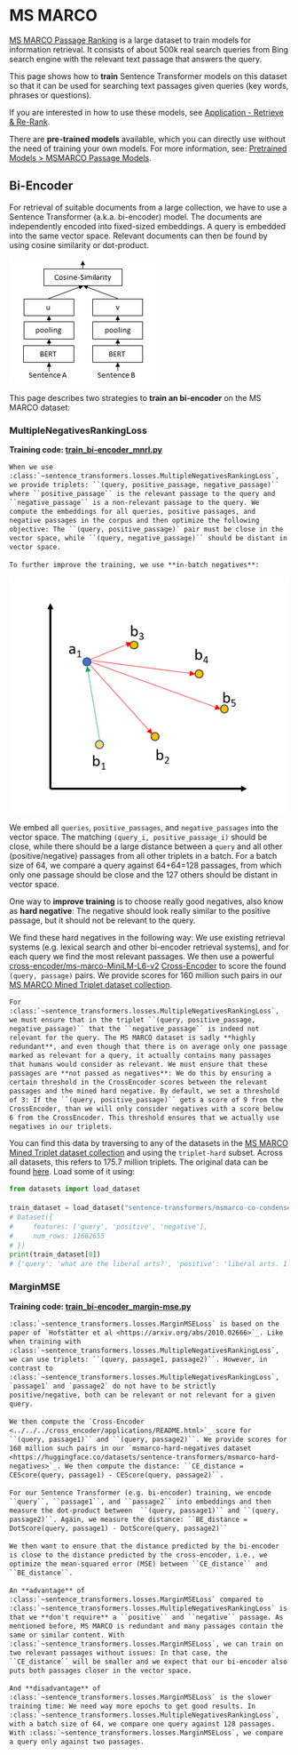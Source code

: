 # MS MARCO
[MS MARCO Passage Ranking](https://github.com/microsoft/MSMARCO-Passage-Ranking) is a large dataset to train models for information retrieval. It consists of about 500k real search queries from Bing search engine with the relevant text passage that answers the query.

This page shows how to **train** Sentence Transformer models on this dataset so that it can be used for searching text passages given queries (key words, phrases or questions).

If you are interested in how to use these models, see [Application - Retrieve & Re-Rank](../../applications/retrieve_rerank/README.md).

There are **pre-trained models** available, which you can directly use without the need of training your own models. For more information, see: [Pretrained Models > MSMARCO Passage Models](../../../../docs/sentence_transformer/pretrained_models.md#msmarco-passage-models).

## Bi-Encoder

For retrieval of suitable documents from a large collection, we have to use a Sentence Transformer (a.k.a. bi-encoder) model. The documents are independently encoded into fixed-sized embeddings. A query is embedded into the same vector space. Relevant documents can then be found by using cosine similarity or dot-product.

![BiEncoder](https://raw.githubusercontent.com/UKPLab/sentence-transformers/master/docs/img/BiEncoder.png)

This page describes two strategies to **train an bi-encoder** on the MS MARCO dataset:

### MultipleNegativesRankingLoss
**Training code: [train_bi-encoder_mnrl.py](train_bi-encoder_mnrl.py)**

```{eval-rst}
When we use :class:`~sentence_transformers.losses.MultipleNegativesRankingLoss`, we provide triplets: ``(query, positive_passage, negative_passage)`` where ``positive_passage`` is the relevant passage to the query and ``negative_passage`` is a non-relevant passage to the query. We compute the embeddings for all queries, positive passages, and negative passages in the corpus and then optimize the following objective: The ``(query, positive_passage)` pair must be close in the vector space, while ``(query, negative_passage)`` should be distant in vector space.

To further improve the training, we use **in-batch negatives**: 
```

![MultipleNegativesRankingLoss](https://raw.githubusercontent.com/UKPLab/sentence-transformers/master/docs/img/MultipleNegativeRankingLoss.png)

We embed all `queries`, `positive_passages`, and `negative_passages` into the vector space. The matching `(query_i, positive_passage_i)` should be close, while there should be a large distance between a `query` and all other (positive/negative) passages from all other triplets in a batch. For a batch size of 64, we compare a query against 64+64=128 passages, from which only one passage should be close and the 127 others should be distant in vector space.

One way to **improve training** is to choose really good negatives, also know as **hard negative**: The negative should look really similar to the positive passage, but it should not be relevant to the query.

We find these hard negatives in the following way: We use existing retrieval systems (e.g. lexical search and other bi-encoder retrieval systems), and for each query we find the most relevant passages. We then use a powerful [cross-encoder/ms-marco-MiniLM-L6-v2](https://huggingface.co/cross-encoder/ms-marco-MiniLM-L6-v2) [Cross-Encoder](../../../cross_encoder/applications/README.md) to score the found `(query, passage)` pairs. We provide scores for 160 million such pairs in our [MS MARCO Mined Triplet dataset collection](https://huggingface.co/collections/sentence-transformers/ms-marco-mined-triplets-6644d6f1ff58c5103fe65f23).

```{eval-rst}
For :class:`~sentence_transformers.losses.MultipleNegativesRankingLoss`, we must ensure that in the triplet ``(query, positive_passage, negative_passage)`` that the ``negative_passage`` is indeed not relevant for the query. The MS MARCO dataset is sadly **highly redundant**, and even though that there is on average only one passage marked as relevant for a query, it actually contains many passages that humans would consider as relevant. We must ensure that these passages are **not passed as negatives**: We do this by ensuring a certain threshold in the CrossEncoder scores between the relevant passages and the mined hard negative. By default, we set a threshold of 3: If the ``(query, positive_passage)`` gets a score of 9 from the CrossEncoder, than we will only consider negatives with a score below 6 from the CrossEncoder. This threshold ensures that we actually use negatives in our triplets.
```

You can find this data by traversing to any of the datasets in the [MS MARCO Mined Triplet dataset collection](https://huggingface.co/collections/sentence-transformers/ms-marco-mined-triplets-6644d6f1ff58c5103fe65f23) and using the ``triplet-hard`` subset. Across all datasets, this refers to 175.7 million triplets. The original data can be found [here](https://huggingface.co/datasets/sentence-transformers/msmarco-hard-negatives). Load some of it using:
```python
from datasets import load_dataset

train_dataset = load_dataset("sentence-transformers/msmarco-co-condenser-margin-mse-sym-mnrl-mean-v1", "triplet-hard", split="train")
# Dataset({
#     features: ['query', 'positive', 'negative'],
#     num_rows: 11662655
# })
print(train_dataset[0])
# {'query': 'what are the liberal arts?', 'positive': 'liberal arts. 1. the academic course of instruction at a college intended to provide general knowledge and comprising the arts, humanities, natural sciences, and social sciences, as opposed to professional or technical subjects.', 'negative': "Rather than preparing students for a specific career, liberal arts programs focus on cultural literacy and hone communication and analytical skills. They often cover various disciplines, ranging from the humanities to social sciences. 1  Program Levels in Liberal Arts: Associate degree, Bachelor's degree, Master's degree."}
```

### MarginMSE
**Training code: [train_bi-encoder_margin-mse.py](train_bi-encoder_margin-mse.py)**

```{eval-rst}
:class:`~sentence_transformers.losses.MarginMSELoss` is based on the paper of `Hofstätter et al <https://arxiv.org/abs/2010.02666>`_. Like when training with :class:`~sentence_transformers.losses.MultipleNegativesRankingLoss`, we can use triplets: ``(query, passage1, passage2)``. However, in contrast to :class:`~sentence_transformers.losses.MultipleNegativesRankingLoss`, `passage1` and `passage2` do not have to be strictly positive/negative, both can be relevant or not relevant for a given query.  

We then compute the `Cross-Encoder <../../../cross_encoder/applications/README.html>`_ score for ``(query, passage1)`` and ``(query, passage2)``. We provide scores for 160 million such pairs in our `msmarco-hard-negatives dataset <https://huggingface.co/datasets/sentence-transformers/msmarco-hard-negatives>`_. We then compute the distance: ``CE_distance = CEScore(query, passage1) - CEScore(query, passage2)``.

For our Sentence Transformer (e.g. bi-encoder) training, we encode ``query``, ``passage1``, and ``passage2`` into embeddings and then measure the dot-product between  ``(query, passage1)`` and ``(query, passage2)``. Again, we measure the distance: ``BE_distance = DotScore(query, passage1) - DotScore(query, passage2)``

We then want to ensure that the distance predicted by the bi-encoder is close to the distance predicted by the cross-encoder, i.e., we optimize the mean-squared error (MSE) between ``CE_distance`` and ``BE_distance``.

An **advantage** of :class:`~sentence_transformers.losses.MarginMSELoss` compared to :class:`~sentence_transformers.losses.MultipleNegativesRankingLoss` is that we **don't require** a ``positive`` and ``negative`` passage. As mentioned before, MS MARCO is redundant and many passages contain the same or similar content. With :class:`~sentence_transformers.losses.MarginMSELoss`, we can train on two relevant passages without issues: In that case, the ``CE_distance`` will be smaller and we expect that our bi-encoder also puts both passages closer in the vector space.

And **disadvantage** of :class:`~sentence_transformers.losses.MarginMSELoss` is the slower training time: We need way more epochs to get good results. In :class:`~sentence_transformers.losses.MultipleNegativesRankingLoss`, with a batch size of 64, we compare one query against 128 passages. With :class:`~sentence_transformers.losses.MarginMSELoss`, we compare a query only against two passages.
```
